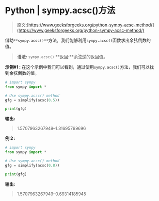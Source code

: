 # Python | sympy.acsc()方法

> 原文:[https://www.geeksforgeeks.org/python-sympy-acsc-method/](https://www.geeksforgeeks.org/python-sympy-acsc-method/)

借助`**sympy.acsc()**`方法，我们能够利用`sympy.acsc()`函数求出余弦倒数的值。

> **语法:** `sympy.acsc()`
> **返回:**余弦逆的返回值。

**示例#1 :**
在这个示例中我们可以看到，通过使用`sympy.acsc()`方法，我们可以找到余弦倒数的值。

```py
# import sympy
from sympy import *

# Use sympy.acsc() method
gfg = simplify(acsc(0.5))

print(gfg)
```

**输出:**

> 1.5707963267949–1.31695799696

**例 2 :**

```py
# import sympy
from sympy import *

# Use sympy.acsc() method
gfg = simplify(acsc(0.8))

print(gfg)
```

**输出:**

> 1.5707963267949–0.69314185945